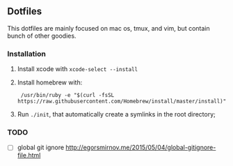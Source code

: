 ## Dotfiles

This dotfiles are mainly focused on mac os, tmux, and vim, but contain bunch of other goodies.

### Installation

1. Install xcode with `xcode-select --install`
2. Install homebrew with: 
   ```shell
    /usr/bin/ruby -e "$(curl -fsSL https://raw.githubusercontent.com/Homebrew/install/master/install)"
   ```

3. Run `./init`, that automatically create a symlinks in the root directory;





### TODO

- [ ] global git ignore http://egorsmirnov.me/2015/05/04/global-gitignore-file.html
